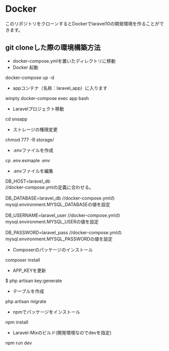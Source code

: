 # Docker
このリポジトリをクローンするとDockerでlaravel10の開発環境を作ることができます。

## git cloneした際の環境構築方法
* docker-compose.ymlを置いたディレクトリに移動
* Docker 起動

docker-compose up -d
* appコンテナ（名称：laravel_app）に入ります

winpty docker-compose exec app bash
* Laravelプロジェクト移動

cd snsapp
* ストレージの権限変更

chmod 777 -R storage/
* .envファイルを作成

cp .env.exmaple .env
* .envファイルを編集

DB_HOST=laravel_db  
//docker-compose.ymlの定義に合わせる。

DB_DATABASE=laravel_db 
//docker-compose.ymlのmysql.environment.MYSQL_DATABASEの値を設定

DB_USERNAME=laravel_user 
//docker-compose.ymlのmysql.environment.MYSQL_USERの値を設定

DB_PASSWORD=laravel_pass 
//docker-compose.ymlのmysql.environment.MYSQL_PASSWORDの値を設定

* Composerのパッケージのインストール

composer install
* APP_KEYを更新

$ php artisan key:generate
* テーブルを作成

php artisan migrate
* npmでパッケージをインストール

npm install
* Laravel-Mixのビルド(開発環境なのでdevを指定)

npm run dev
